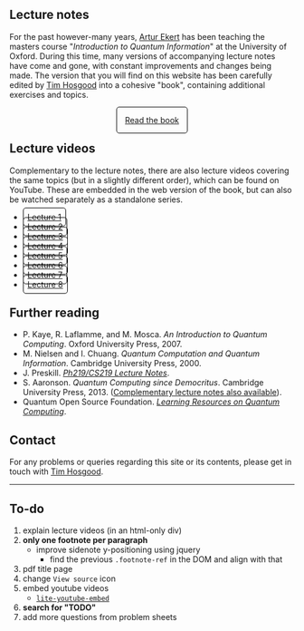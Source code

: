 ## Lecture notes

For the past however-many years, [Artur Ekert](https://www.arturekert.com/) has been teaching the masters course "_Introduction to Quantum Information_" at the University of Oxford.
During this time, many versions of accompanying lecture notes have come and gone, with constant improvements and changes being made.
The version that you will find on this website has been carefully edited by [Tim Hosgood](https://thosgood.com) into a cohesive "book", containing additional exercises and topics.

<div style="text-align:center;margin:2em"><a href="book/" style="padding:1em;border:1px solid black;border-radius:5px;">Read the book</a></div>

<!-- The online book is built using (the [Bookdown](https://github.com/rstudio/bookdown/) fork of) Gitbook.
This means that it has some nice functionality to make reading more comfortable, with most options being accessed through the toolbar at the top (as explained below).

<img src="gitbook-toolbar.png" alt="The book toolbar" width="350" style="border: 1px solid black;float: right;">

1. Show/hide the table of contents.
2. Search within the entire book.
3. Change display settings (e.g. font size, dark mode).
4. View the source code of the current section on GitHub.
5. Open the PDF version of the book. -->


## Lecture videos

Complementary to the lecture notes, there are also lecture videos covering the same topics (but in a slightly different order), which can be found on YouTube.
These are embedded in the web version of the book, but can also be watched separately as a standalone series.

- <a href="https://www.youtube.com/playlist?list=PLkespgaZN4gltsEv7Iwwk_rZ8Wqnci4HN" style="padding:0.5em;border:1px solid black;border-radius:5px;">Lecture 1</a>
- <a href="https://www.youtube.com/playlist?list=PLkespgaZN4gkDIRRgucAqU1t0fn3sX-15" style="padding:0.5em;border:1px solid black;border-radius:5px;">Lecture 2</a>
- <a href="https://www.youtube.com/playlist?list=PLkespgaZN4gmlzjcUzHXMOB-aWqM3OHiP" style="padding:0.5em;border:1px solid black;border-radius:5px;">Lecture 3</a>
- <a href="https://www.youtube.com/playlist?list=PLkespgaZN4gmk4FD0-nfqP87JGXSODmbu" style="padding:0.5em;border:1px solid black;border-radius:5px;">Lecture 4</a>
- <a href="https://www.youtube.com/playlist?list=PLkespgaZN4glNfpIC8tT_8B1FmCE5l32P" style="padding:0.5em;border:1px solid black;border-radius:5px;">Lecture 5</a>
- <a href="https://www.youtube.com/playlist?list=PLkespgaZN4gm6tZLD8rnsiENRrg6pXX4q" style="padding:0.5em;border:1px solid black;border-radius:5px;">Lecture 6</a>
- <a href="https://www.youtube.com/playlist?list=PLkespgaZN4gk-LV6zRXvlm_NteZad8KIV" style="padding:0.5em;border:1px solid black;border-radius:5px;">Lecture 7</a>
- <a href="https://www.youtube.com/playlist?list=PLkespgaZN4gk6HipxnfzTOKoP5XIekoLI" style="padding:0.5em;border:1px solid black;border-radius:5px;">Lecture 8</a>


## Further reading

- P. Kaye, R. Laflamme, and M. Mosca. _An Introduction to Quantum Computing_. Oxford University Press, 2007.
- M. Nielsen and I. Chuang. _Quantum Computation and Quantum Information_. Cambridge University Press, 2000.
- J. Preskill. [_Ph219/CS219 Lecture Notes_](http://theory.caltech.edu/~preskill/ph219/index.html#lecture).
- S. Aaronson. _Quantum Computing since Democritus_. Cambridge University Press, 2013. ([Complementary lecture notes also available](https://www.scottaaronson.com/democritus/)).
- Quantum Open Source Foundation. [_Learning Resources on Quantum Computing_](https://www.qosf.org/learn_quantum/).


## Contact

For any problems or queries regarding this site or its contents, please get in touch with [Tim Hosgood](https://thosgood.com).


---

## To-do

1. explain lecture videos (in an html-only div)
1. **only one footnote per paragraph**
    + improve sidenote y-positioning using jquery
        - find the previous `.footnote-ref` in the DOM and align with that
1. pdf title page
1. change `View source` icon
1. embed youtube videos
    + [`lite-youtube-embed`](https://github.com/paulirish/lite-youtube-embed)
1. **search for "TODO"**
1. add more questions from problem sheets